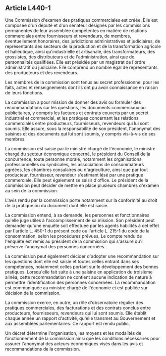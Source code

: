 Article L440-1
----
Une Commission d'examen des pratiques commerciales est créée. Elle est composée
d'un député et d'un sénateur désignés par les commissions permanentes de leur
assemblée compétentes en matière de relations commerciales entre fournisseurs et
revendeurs, de membres, éventuellement honoraires, des juridictions
administratives et judiciaires, de représentants des secteurs de la production
et de la transformation agricole et halieutique, ainsi qu'industrielle et
artisanale, des transformateurs, des grossistes, des distributeurs et de
l'administration, ainsi que de personnalités qualifiées. Elle est présidée par
un magistrat de l'ordre administratif ou judiciaire. Elle comprend un nombre
égal de représentants des producteurs et des revendeurs.

Les membres de la commission sont tenus au secret professionnel pour les faits,
actes et renseignements dont ils ont pu avoir connaissance en raison de leurs
fonctions.

La commission a pour mission de donner des avis ou formuler des recommandations
sur les questions, les documents commerciaux ou publicitaires, y compris les
factures et contrats couverts par un secret industriel et commercial, et les
pratiques concernant les relations commerciales entre producteurs, fournisseurs,
revendeurs qui lui sont soumis. Elle assure, sous la responsabilité de son
président, l'anonymat des saisines et des documents qui lui sont soumis, y
compris vis-à-vis de ses membres.

La commission est saisie par le ministre chargé de l'économie, le ministre
chargé du secteur économique concerné, le président du Conseil de la
concurrence, toute personne morale, notamment les organisations professionnelles
ou syndicales, les associations de consommateurs agréées, les chambres
consulaires ou d'agriculture, ainsi que par tout producteur, fournisseur,
revendeur s'estimant lésé par une pratique commerciale. Elle peut également se
saisir d'office. Le président de la commission peut décider de mettre en place
plusieurs chambres d'examen au sein de la commission.

L'avis rendu par la commission porte notamment sur la conformité au droit de la
pratique ou du document dont elle est saisie.

La commission entend, à sa demande, les personnes et fonctionnaires qu'elle juge
utiles à l'accomplissement de sa mission. Son président peut demander qu'une
enquête soit effectuée par les agents habilités à cet effet par l'article L.
450-1 du présent code ou l'article L. 215-1 du code de la consommation, selon
les procédures prévues. Le compte rendu de l'enquête est remis au président de
la commission qui s'assure qu'il préserve l'anonymat des personnes concernées.

La commission peut également décider d'adopter une recommandation sur les
questions dont elle est saisie et toutes celles entrant dans ses compétences,
notamment celles portant sur le développement des bonnes pratiques. Lorsqu'elle
fait suite à une saisine en application du troisième alinéa, cette
recommandation ne contient aucune indication de nature à permettre
l'identification des personnes concernées. La recommandation est communiquée au
ministre chargé de l'économie et est publiée sur décision de la commission.

La commission exerce, en outre, un rôle d'observatoire régulier des pratiques
commerciales, des facturations et des contrats conclus entre producteurs,
fournisseurs, revendeurs qui lui sont soumis. Elle établit chaque année un
rapport d'activité, qu'elle transmet au Gouvernement et aux assemblées
parlementaires. Ce rapport est rendu public.

Un décret détermine l'organisation, les moyens et les modalités de
fonctionnement de la commission ainsi que les conditions nécessaires pour
assurer l'anonymat des acteurs économiques visés dans les avis et
recommandations de la commission.
